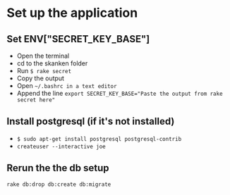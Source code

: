 # Set up the application

## Set ENV["SECRET_KEY_BASE"]

* Open the terminal
* cd to the skanken folder
* Run ```$ rake secret ```
* Copy the output
* Open ```~/.bashrc in a text editor```
* Append the line ```export SECRET_KEY_BASE="Paste the output from rake secret here"```

## Install postgresql (if it's not installed)

* ```$ sudo apt-get install postgresql postgresql-contrib```
* ```createuser --interactive joe```


## Rerun the the db setup
```rake db:drop db:create db:migrate ```
